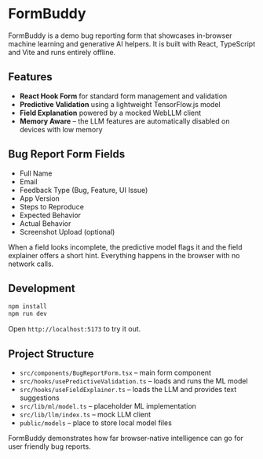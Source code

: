 # FormBuddy

FormBuddy is a demo bug reporting form that showcases in-browser machine learning and generative AI helpers. It is built with React, TypeScript and Vite and runs entirely offline.

## Features

- **React Hook Form** for standard form management and validation
- **Predictive Validation** using a lightweight TensorFlow.js model
- **Field Explanation** powered by a mocked WebLLM client
- **Memory Aware** – the LLM features are automatically disabled on devices with low memory

## Bug Report Form Fields

- Full Name
- Email
- Feedback Type (Bug, Feature, UI Issue)
- App Version
- Steps to Reproduce
- Expected Behavior
- Actual Behavior
- Screenshot Upload (optional)

When a field looks incomplete, the predictive model flags it and the field explainer offers a short hint. Everything happens in the browser with no network calls.

## Development

```bash
npm install
npm run dev
```

Open `http://localhost:5173` to try it out.

## Project Structure

- `src/components/BugReportForm.tsx` – main form component
- `src/hooks/usePredictiveValidation.ts` – loads and runs the ML model
- `src/hooks/useFieldExplainer.ts` – loads the LLM and provides text suggestions
- `src/lib/ml/model.ts` – placeholder ML implementation
- `src/lib/llm/index.ts` – mock LLM client
- `public/models` – place to store local model files

FormBuddy demonstrates how far browser‑native intelligence can go for user friendly bug reports.
